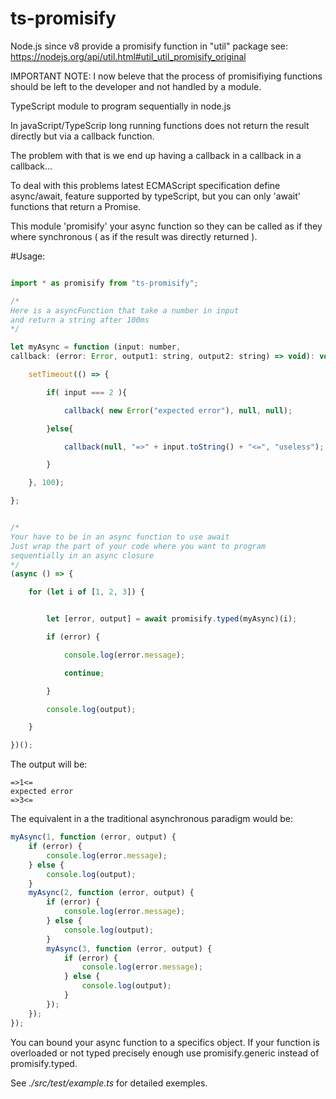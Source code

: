 # ts-promisify

Node.js since v8 provide a promisify function in "util" package see: 
https://nodejs.org/api/util.html#util_util_promisify_original

IMPORTANT NOTE:
I now beleve that the process of promisifiying functions should be left to the 
developer and not handled by a module.



TypeScript module to program sequentially in node.js 

In javaScript/TypeScrip long running functions does not return the result directly but via a callback function.

The problem with that is we end up having a callback in a callback in a callback...

To deal with this problems latest ECMAScript specification define async/await, feature supported by typeScript,
but you can only 'await' functions that return a Promise.

This module 'promisify' your async function so they can be called
as if they where synchronous ( as if the result was directly returned ).

#Usage:

```javaScript

import * as promisify from "ts-promisify";

/*
Here is a asyncFunction that take a number in input 
and return a string after 100ms
*/

let myAsync = function (input: number, 
callback: (error: Error, output1: string, output2: string) => void): void {

    setTimeout(() => {

        if( input === 2 ){

            callback( new Error("expected error"), null, null);

        }else{

            callback(null, "=>" + input.toString() + "<=", "useless");

        }

    }, 100);

};


/*
Your have to be in an async function to use await
Just wrap the part of your code where you want to program
sequentially in an async closure
*/
(async () => {

    for (let i of [1, 2, 3]) {


        let [error, output] = await promisify.typed(myAsync)(i);

        if (error) {

            console.log(error.message);

            continue;

        }

        console.log(output);

    }

})();
```

The output will be: 

```shell
=>1<=
expected error
=>3<=
```

The equivalent in a the traditional asynchronous paradigm would be:

```javaScript
myAsync(1, function (error, output) {
    if (error) {
        console.log(error.message);
    } else {
        console.log(output);
    }
    myAsync(2, function (error, output) {
        if (error) {
            console.log(error.message);
        } else {
            console.log(output);
        }
        myAsync(3, function (error, output) {
            if (error) {
                console.log(error.message);
            } else {
                console.log(output);
            }
        });
    });
});
```
You can bound your async function to a specifics object.
If your function is overloaded or not typed precisely enough
use promisify.generic instead of promisify.typed.

See *./src/test/example.ts* for detailed exemples.
